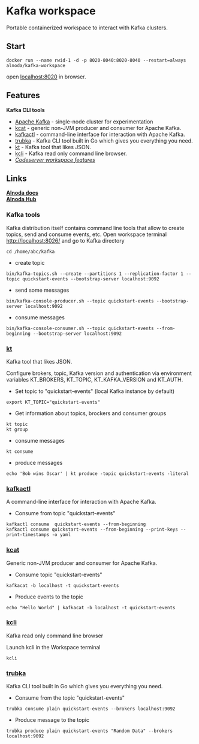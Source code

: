 # Kafka workspace

Portable containerized workspace to interact with Kafka clusters.

## Start
 
```
docker run --name rwid-1 -d -p 8020-8040:8020-8040 --restart=always alnoda/kafka-workspace
```  

open [localhost:8020](http://localhost:8020) in browser.  

## Features

**Kafka CLI tools**

- [Apache Kafka](https://kafka.apache.org/) - single-node cluster for experimentation
- [kcat](https://github.com/edenhill/kcat) - generic non-JVM producer and consumer for Apache Kafka.
- [kafkactl](https://github.com/deviceinsight/kafkactl) - command-line interface for interaction with Apache Kafka.
- [trubka](https://github.com/xitonix/trubka) - Kafka CLI tool built in Go which gives you everything you need.
- [kt](https://github.com/fgeller/kt) - Kafka tool that likes JSON.
- [kcli](https://github.com/cswank/kcli) - Kafka read only command line browser.
- [*Codeserver workspace features*](https://github.com/bluxmit/alnoda-workspaces/tree/main/workspaces/codeserver-workspace)

## Links

[__Alnoda docs__](https://docs.alnoda.org/)    
[__Alnoda Hub__](https://alnoda.org)  

### Kafka tools

Kafka distribution itself contains command line tools that allow to create topics, send and consume events, etc. 
Open workspace terminal [http://localhost:8026/](http://localhost:8026/) and go to Kafka directory

```
cd /home/abc/kafka
```

- create topic

```
bin/kafka-topics.sh --create --partitions 1 --replication-factor 1 --topic quickstart-events --bootstrap-server localhost:9092
```

- send some messages

```
bin/kafka-console-producer.sh --topic quickstart-events --bootstrap-server localhost:9092
```

- consume messages

```
bin/kafka-console-consumer.sh --topic quickstart-events --from-beginning --bootstrap-server localhost:9092
```


### [kt](https://github.com/fgeller/kt)

Kafka tool that likes JSON. 

Configure brokers, topic, Kafka version and authentication via environment variables KT_BROKERS, KT_TOPIC, KT_KAFKA_VERSION and KT_AUTH.  

- Set topic to "quickstart-events" (local Kafka instance by default) 

```
export KT_TOPIC="quickstart-events"
```

- Get information about topics, brockers and consumer groups

```
kt topic 
kt group
```

- consume messages

```
kt consume 
```

- produce messages

```
echo 'Bob wins Oscar' | kt produce -topic quickstart-events -literal
```


### [kafkactl](https://github.com/deviceinsight/kafkactl)

A command-line interface for interaction with Apache Kafka.

- Consume from topic "quickstart-events"

```
kafkactl consume  quickstart-events --from-beginning
kafkactl consume quickstart-events --from-beginning --print-keys --print-timestamps -o yaml
```

### [kcat](https://github.com/edenhill/kcat)

Generic non-JVM producer and consumer for Apache Kafka.

- Consume topic "quickstart-events"

```
kafkacat -b localhost -t quickstart-events
```

- Produce events to the topic 

```
echo "Hello World" | kafkacat -b localhost -t quickstart-events
```


### [kcli](https://github.com/cswank/kcli)

Kafka read only command line browser

Launch kcli in the Workspace terminal

```
kcli
```

### [trubka](https://github.com/xitonix/trubka)

Kafka CLI tool built in Go which gives you everything you need.

- Consume from the topic "quickstart-events"

```
trubka consume plain quickstart-events --brokers localhost:9092
```

- Produce message to the topic

```
trubka produce plain quickstart-events "Random Data" --brokers localhost:9092
```
